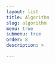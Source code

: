 ```yaml
---
layout: list
title: Algorithm
slug: algorithm
menu: true
submenu: true
order: 8
description: >
    
---
```

